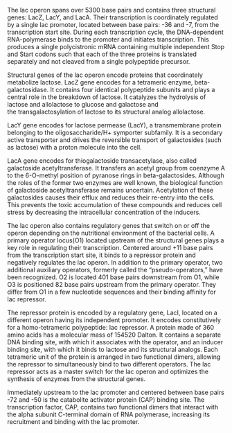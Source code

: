 The lac operon spans over 5300 base pairs and contains three structural genes: LacZ, LacY, and LacA. Their transcription is coordinately regulated by a single lac promoter, located between base pairs: -36 and -7, from the transcription start site. During each transcription cycle, the DNA-dependent RNA-polymerase binds to the promoter and initiates transcription. This produces a single polycistronic mRNA containing multiple independent Stop and Start codons such that each of the three proteins is translated separately and not cleaved from a single polypeptide precursor.

Structural genes of the lac operon encode proteins that coordinately metabolize lactose. LacZ gene encodes for a tetrameric enzyme, beta-galactosidase. It contains four identical polypeptide subunits and plays a central role in the breakdown of lactose. It catalyzes the hydrolysis of lactose and allolactose to glucose and galactose and the transgalactosylation of lactose to its structural analog allolactose.

LacY gene encodes for lactose permease (LacY), a transmembrane protein belonging to the oligosaccharide/H+ symporter subfamily. It is a secondary active transporter and drives the reversible transport of galactosides (such as lactose) with a proton molecule into the cell.

LacA gene encodes for thiogalactoside transacetylase, also called galactoside acetyltransferase. It transfers an acetyl group from coenzyme A to the 6-O-methyl position of pyranose rings in beta-galactosides. Although the roles of the former two enzymes are well known, the biological function of galactoside acetyltransferase remains uncertain. Acetylation of these galactosides causes their efflux and reduces their re-entry into the cells. This prevents the toxic accumulation of these compounds and reduces cell stress by decreasing the intracellular concentration of the inducers.

The lac operon also contains regulatory genes that switch on or off the operon depending on the nutritional environment of the bacterial cells. A primary operator locus(O1) located upstream of the structural genes plays a key role in regulating their transcription. Centered around +11 base pairs from the transcription start site, it binds to a repressor protein and negatively regulates the lac operon. In addition to the primary operator, two additional auxiliary operators, formerly called the “pseudo-operators,” have been recognized. O2 is located 401 base pairs downstream from O1, while O3 is positioned 82 base pairs upstream from the primary operator. They differ from O1 in a few nucleotide sequences and their binding affinity for lac repressor.

The repressor protein is encoded by a regulatory gene, LacI,  located on a different operon having its independent promoter. It encodes constitutively for a homo-tetrameric polypeptide: lac repressor. A protein made of 360 amino acids has a molecular mass of 154520 Dalton. It contains a separate DNA binding site, with which it associates with the operator, and an inducer binding site, with which it binds to lactose and its structural analogs. Each tetrameric unit of the protein is arranged in two functional dimers, allowing the repressor to simultaneously bind to two different operators. The lac repressor acts as a master switch for the lac operon and optimizes the synthesis of enzymes from the structural genes.

Immediately upstream to the lac promoter and centered between base pairs -72 and -50 is the catabolite activator protein (CAP) binding site. The transcription factor, CAP, contains two functional dimers that interact with the alpha subunit C-terminal domain of RNA polymerase, increasing its recruitment and binding with the lac promoter.